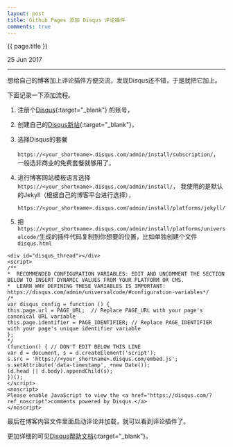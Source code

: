 ```yaml
---
layout: post
title: Github Pages 添加 Disqus 评论插件
comments: true
---
```


{{ page.title }}
<p class="meta">25 Jun 2017</p>
<hr>

想给自己的博客加上评论插件方便交流，发现Disqus还不错，于是就把它加上。

下面记录一下添加流程。

1. 注册个[Disqus](https://disqus.com/profile/signup/){:target="_blank"} 的账号，

2. 创建自己的[Disqus新站](https://disqus.com/admin/create/){:target="_blank"}，

3. 选择Disqus的套餐

	```https://<your_shortname>.disqus.com/admin/install/subscription/```，
	一般选非商业的免费套餐就够用了，

4. 进行博客网站模板语言选择 
	```https://<your_shortname>.disqus.com/admin/install/```，
	我使用的是默认的Jekyll（根据自己的博客平台进行选择），
	 
	```https://<your_shortname>.disqus.com/admin/install/platforms/jekyll/```

5. 把```https://<your_shortname>.disqus.com/admin/install/platforms/universalcode/```生成的插件代码复制到你想要的位置，比如单独创建个文件 ```disqus.html```

```
<div id="disqus_thread"></div>
<script>
/**
*  RECOMMENDED CONFIGURATION VARIABLES: EDIT AND UNCOMMENT THE SECTION BELOW TO INSERT DYNAMIC VALUES FROM YOUR PLATFORM OR CMS.
*  LEARN WHY DEFINING THESE VARIABLES IS IMPORTANT: https://disqus.com/admin/universalcode/#configuration-variables*/
/*
var disqus_config = function () {
this.page.url = PAGE_URL;  // Replace PAGE_URL with your page's canonical URL variable
this.page.identifier = PAGE_IDENTIFIER; // Replace PAGE_IDENTIFIER with your page's unique identifier variable
};
*/
(function() { // DON'T EDIT BELOW THIS LINE
var d = document, s = d.createElement('script');
s.src = 'https://<your_shortname>.disqus.com/embed.js';
s.setAttribute('data-timestamp', +new Date());
(d.head || d.body).appendChild(s);
})();
</script>
<noscript>
Please enable JavaScript to view the <a href="https://disqus.com/?ref_noscript">comments powered by Disqus.</a>
</noscript>
```

最后在博客内容文件里面启动评论并加载，就可以看到评论插件了。

更加详细的可见[Disqus帮助文档](https://help.disqus.com/customer/portal/articles/466208-what-s-a-shortname-){:target="_blank"}。

